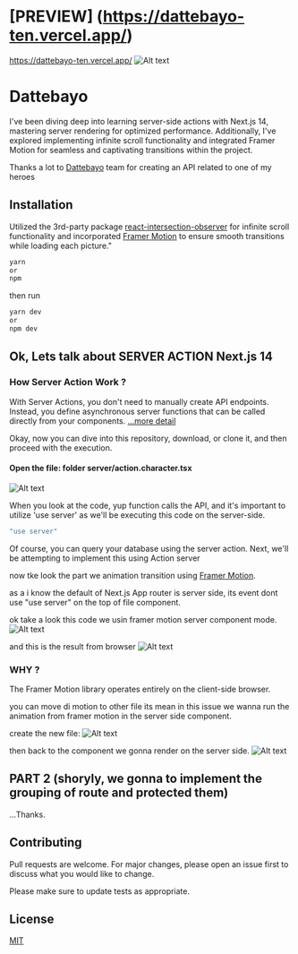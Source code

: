 # [PREVIEW] (https://dattebayo-ten.vercel.app/)

https://dattebayo-ten.vercel.app/
![Alt text](<Screenshot 2023-11-26 at 23.17.14.png>)

# Dattebayo

I've been diving deep into learning server-side actions with Next.js 14, mastering server rendering for optimized performance. Additionally, I've explored implementing infinite scroll functionality and integrated Framer Motion for seamless and captivating transitions within the project.

Thanks a lot to [Dattebayo](https://api-dattebayo.vercel.app/docs) team for creating an API related to one of my heroes

## Installation

Utilized the 3rd-party package [react-intersection-observer](https://www.npmjs.com/package/react-intersection-observer) for infinite scroll functionality and incorporated [Framer Motion](https://www.framer.com/motion/animation/) to ensure smooth transitions while loading each picture."

```bash
yarn
or
npm
```

then run

```bash
yarn dev
or
npm dev
```

## Ok, Lets talk about SERVER ACTION Next.js 14

### How Server Action Work ?

With Server Actions, you don't need to manually create API endpoints. Instead, you define asynchronous server functions that can be called directly from your components.
[...more detail](https://nextjs.org/docs/app/building-your-application/data-fetching/forms-and-mutations#how-server-actions-work)

Okay, now you can dive into this repository, download, or clone it, and then proceed with the execution.

#### Open the file: folder server/action.character.tsx

![Alt text](image.png)

When you look at the code, yup function calls the API, and it's important to utilize 'use server' as we'll be executing this code on the server-side.

```bash
"use server"
```

Of course, you can query your database using the server action. Next, we'll be attempting to implement this using Action server

now tke look the part we animation transition using [Framer Motion](https://www.framer.com/motion/animation/).

as a i know the default of Next.js App router is server side, its event dont use "use server" on the top of file component.

ok take a look this code we usin framer motion server component mode.
![Alt text](image-1.png)

and this is the result from browser
![Alt text](<Screenshot 2023-11-26 at 22.33.31.png>)

### WHY ?

The Framer Motion library operates entirely on the client-side browser.

you can move di motion to other file its mean in this issue we wanna run the animation from framer motion in the server side component.

create the new file:
![Alt text](image-2.png)

then back to the component we gonna render on the server side.
![Alt text](image-3.png)

## PART 2 (shoryly, we gonna to implement the grouping of route and protected them)

...Thanks.

## Contributing

Pull requests are welcome. For major changes, please open an issue first
to discuss what you would like to change.

Please make sure to update tests as appropriate.

## License

[MIT](https://choosealicense.com/licenses/mit/)
